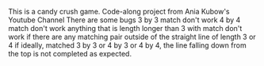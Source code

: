 This is a candy crush game.
Code-along project from Ania Kubow's Youtube Channel
There are some bugs
3 by 3 match don't work
4 by 4 match don't work
anything that is length longer than 3 with match don't work if there are any matching pair outside of the straight line of length 3 or 4
if ideally, matched 3 by 3 or 4 by 3 or 4 by 4, the line falling down from the top is not completed as expected. 
